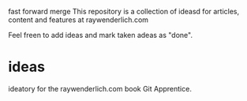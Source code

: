 fast forward merge
This repository is a collection of ideasd for articles, content and features at raywenderlich.com

Feel freen to add ideas and mark taken adeas as "done".
# ideas
ideatory for the raywenderlich.com book Git Apprentice.

